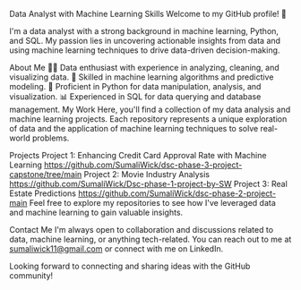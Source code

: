 Data Analyst with Machine Learning Skills
Welcome to my GitHub profile! 👋

I'm a data analyst with a strong background in machine learning, Python, and SQL. My passion lies in uncovering actionable insights from data and using machine learning techniques to drive data-driven decision-making.

About Me
👨‍💻 Data enthusiast with experience in analyzing, cleaning, and visualizing data.
🤖 Skilled in machine learning algorithms and predictive modeling.
🐍 Proficient in Python for data manipulation, analysis, and visualization.
📊 Experienced in SQL for data querying and database management.
My Work
Here, you'll find a collection of my data analysis and machine learning projects. Each repository represents a unique exploration of data and the application of machine learning techniques to solve real-world problems.

Projects
Project 1: Enhancing Credit Card Approval Rate with Machine Learning https://github.com/SumaliWick/dsc-phase-3-project-capstone/tree/main
Project 2: Movie Industry Analysis https://github.com/SumaliWick/Dsc-phase-1-project-by-SW
Project 3: Real Estate Predictions https://github.com/SumaliWick/dsc-phase-2-project-main
Feel free to explore my repositories to see how I've leveraged data and machine learning to gain valuable insights.

Contact Me
I'm always open to collaboration and discussions related to data, machine learning, or anything tech-related. You can reach out to me at sumaliwick11@gmail.com or connect with me on LinkedIn.

Looking forward to connecting and sharing ideas with the GitHub community!


